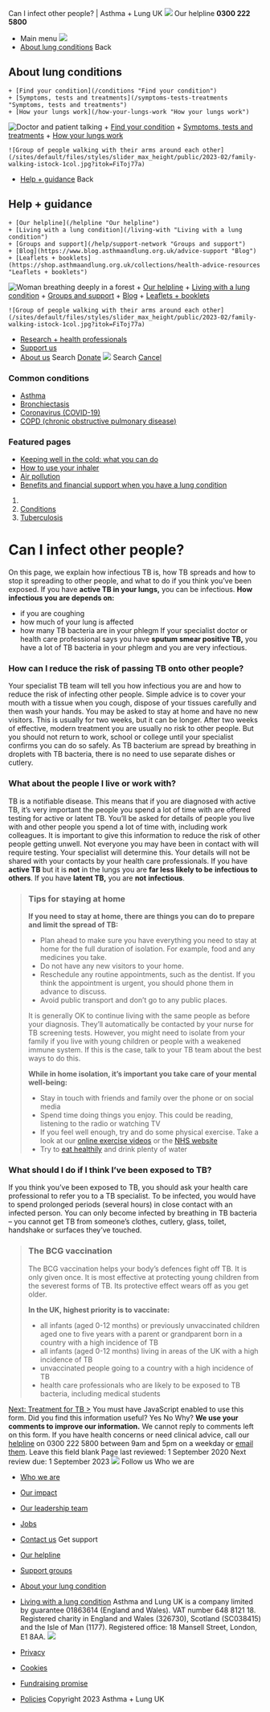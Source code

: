 
Can I infect other people? | Asthma + Lung UK
 [![](/themes/custom/asthma-lung-uk/images/aluk-logo.png)](/ "Homepage")
 Our helpline **0300 222 5800**
* Main menu
![](/wingsuit/asthma-lung-uk/images/aluk-logo.png)
* [About lung conditions](#about "About lung conditions")
 Back
 
## About lung conditions
	+ [Find your condition](/conditions "Find your condition")
	+ [Symptoms, tests and treatments](/symptoms-tests-treatments "Symptoms, tests and treatments")
	+ [How your lungs work](/how-your-lungs-work "How your lungs work")
![Doctor and patient talking](/sites/default/files/styles/slider_max_height/public/2023-02/119589.jpg?itok=IfMKqhqJ)
	+ [Find your condition](/conditions)
	+ [Symptoms, tests and treatments](/symptoms-tests-treatments)
	+ [How your lungs work](/how-your-lungs-work)
	
	
	![Group of people walking with their arms around each other](/sites/default/files/styles/slider_max_height/public/2023-02/family-walking-istock-1col.jpg?itok=FiToj77a)
* [Help + guidance](#get-support "Help + guidance")
 Back
 
## Help + guidance
	+ [Our helpline](/helpline "Our helpline")
	+ [Living with a lung condition](/living-with "Living with a lung condition")
	+ [Groups and support](/help/support-network "Groups and support")
	+ [Blog](https://www.blog.asthmaandlung.org.uk/advice-support "Blog")
	+ [Leaflets + booklets](https://shop.asthmaandlung.org.uk/collections/health-advice-resources "Leaflets + booklets")
![Woman breathing deeply in a forest](/sites/default/files/styles/slider_max_height/public/2023-02/A%2BLUK%20Generic73.jpg?itok=IY-jWei3)
	+ [Our helpline](/helpline)
	+ [Living with a lung condition](/living-with)
	+ [Groups and support](/help/support-network)
	+ [Blog](https://www.blog.asthmaandlung.org.uk/advice-support)
	+ [Leaflets + booklets](https://shop.asthmaandlung.org.uk/collections/health-advice-resources "Leaflets and booklets about lung conditions")
	
	
	![Group of people walking with their arms around each other](/sites/default/files/styles/slider_max_height/public/2023-02/family-walking-istock-1col.jpg?itok=FiToj77a)
* [Research + health professionals](/research-health-professionals "Research + health professionals")
* [Support us](/support-us "Support us")
* [About us](/about-us "About us")
Search
[Donate](https://action.asthmaandlung.org.uk/page/99720/donate/1?ea_tracking_id=General_WebsiteALUK_Header_Regular "Donate") 
 [![](/themes/custom/asthma-lung-uk/images/aluk-logo.png)](/ "Homepage")
Search
[Cancel](#)
### Common conditions
* [Asthma](/conditions/asthma)
* [Bronchiectasis](/conditions/bronchiectasis)
* [Coronavirus (COVID-19)](/conditions/coronavirus)
* [COPD (chronic obstructive pulmonary disease)](/conditions/copd-chronic-obstructive-pulmonary-disease)
### Featured pages
* [Keeping well in the cold: what you can do](/living-with/cold-weather)
* [How to use your inhaler](/living-with/inhaler-videos)
* [Air pollution](/living-with/air-pollution)
* [Benefits and financial support when you have a lung condition](/living-with/benefits)
1. 
3. [Conditions](/conditions)
5. [Tuberculosis](/conditions/tuberculosis)
# Can I infect other people?
On this page, we explain how infectious TB is, how TB spreads and how to stop it spreading to other people, and what to do if you think you’ve been exposed.
If you have **active TB in your lungs,** you can be infectious.
**How infectious you are depends on:**
* if you are coughing
* how much of your lung is affected
* how many TB bacteria are in your phlegm
If your specialist doctor or health care professional says you have **sputum smear positive TB,** you have a lot of TB bacteria in your phlegm and you are very infectious.
### How can I reduce the risk of passing TB onto other people?
Your specialist TB team will tell you how infectious you are and how to reduce the risk of infecting other people.
Simple advice is to cover your mouth with a tissue when you cough, dispose of your tissues carefully and then wash your hands. You may be asked to stay at home and have no new visitors. This is usually for two weeks, but it can be longer. After two weeks of effective, modern treatment you are usually no risk to other people. But you should not return to work, school or college until your specialist confirms you can do so safely.
As TB bacterium are spread by breathing in droplets with TB bacteria, there is no need to use separate dishes or cutlery.
### What about the people I live or work with?
TB is a notifiable disease. This means that if you are diagnosed with active TB, it’s very important the people you spend a lot of time with are offered testing for active or latent TB. You’ll be asked for details of people you live with and other people you spend a lot of time with, including work colleagues. It is important to give this information to reduce the risk of other people getting unwell.
Not everyone you may have been in contact with will require testing. Your specialist will determine this. Your details will not be shared with your contacts by your health care professionals.
If you have **active TB** but it is **not** in the lungs you are **far less likely to be** **infectious to others**.
If you have **latent TB,** you are **not** **infectious**.
> ### Tips for staying at home
> 
> 
> **If you need to stay at home, there are things you can do to prepare and limit the spread of TB:**
> 
> 
> * Plan ahead to make sure you have everything you need to stay at home for the full duration of isolation. For example, food and any medicines you take.
> * Do not have any new visitors to your home.
> * Reschedule any routine appointments, such as the dentist. If you think the appointment is urgent, you should phone them in advance to discuss.
> * Avoid public transport and don’t go to any public places.
> 
> It is generally OK to continue living with the same people as before your diagnosis. They’ll automatically be contacted by your nurse for TB screening tests. However, you might need to isolate from your family if you live with young children or people with a weakened immune system. If this is the case, talk to your TB team about the best ways to do this.
> 
> 
> **While in home isolation, it’s important you take care of your mental well-being:**
> 
> 
> * Stay in touch with friends and family over the phone or on social media
> * Spend time doing things you enjoy. This could be reading, listening to the radio or watching TV
> * If you feel well enough, try and do some physical exercise. Take a look at our [online exercise videos](https://www.blf.org.uk/support-for-you/keep-active/exercise-video) or the [NHS website](https://www.nhs.uk/live-well/exercise/easy-low-impact-exercises/)
> * Try to [eat healthily](https://www.blf.org.uk/support-for-you/eating-well) and drink plenty of water
> 
### What should I do if I think I’ve been exposed to TB?
If you think you’ve been exposed to TB, you should ask your health care professional to refer you to a TB specialist. To be infected, you would have to spend prolonged periods (several hours) in close contact with an infected person. You can only become infected by breathing in TB bacteria – you cannot get TB from someone’s clothes, cutlery, glass, toilet, handshake or surfaces they’ve touched.
> ### The BCG vaccination
> 
> 
> The BCG vaccination helps your body’s defences fight off TB. It is only given once. It is most effective at protecting young children from the severest forms of TB. Its protective effect wears off as you get older.
> 
> 
> **In the UK, highest priority is to vaccinate:**
> 
> 
> * all infants (aged 0-12 months) or previously unvaccinated children aged one to five years with a parent or grandparent born in a country with a high incidence of TB
> * all infants (aged 0-12 months) living in areas of the UK with a high incidence of TB
> * unvaccinated people going to a country with a high incidence of TB
> * health care professionals who are likely to be exposed to TB bacteria, including medical students
> 
[Next: Treatment for TB >](/conditions/tuberculosis/how-tb-treated "How is TB treated?")
You must have JavaScript enabled to use this form.
Did you find this information useful?
Yes
No
Why?
**We use your comments to improve our information.** We cannot reply to comments left on this form. If you have health concerns or need clinical advice, call our [helpline](/helpline) on 0300 222 5800 between 9am and 5pm on a weekday or [email them](/helpline).
Leave this field blank
Page last reviewed: 
1 September 2020
Next review due: 
1 September 2023
 [![](/sites/default/files/2023-01/footer-logo%20%281%29.png)](/ "Homepage")
Follow us
 Who we are
 
* [Who we are](/about-us/who-we-are)
* [Our impact](/about-us/our-impact)
* [Our leadership team](/about-us/our-leadership-team)
* [Jobs](/work-us)
* [Contact us](/about-us/contact-us)
 Get support
 
* [Our helpline](/helpline)
* [Support groups](/help/support-network)
* [About your lung condition](/conditions)
* [Living with a lung condition](/living-with)
Asthma and Lung UK is a company limited by guarantee 01863614 (England and Wales). VAT number 648 8121 18.
Registered charity in England and Wales (326730), Scotland (SC038415) and the Isle of Man (1177). Registered office: 18 Mansell Street, London, E1 8AA.
[![](/sites/default/files/2023-01/reg-logo%20%281%29.png)](https://www.fundraisingregulator.org.uk)
![]()
![]()
* [Privacy](/privacy-policy)
* [Cookies](/cookies-how-we-use-them)
* [Fundraising promise](/fundraising-promise)
* [Policies](/about-us/policies)
 Copyright 2023 Asthma + Lung UK
 

